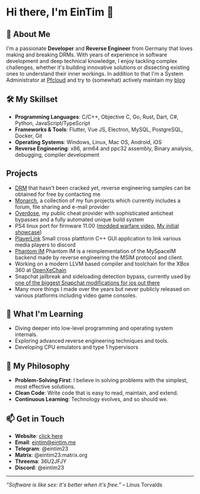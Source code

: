 # Hi there, I'm EinTim 👋

## 🚀 About Me

I'm a passionate **Developer** and **Reverse Engineer** from Germany that loves making and breaking DRMs. With years of experience in software development and deep technical knowledge, I enjoy tackling complex challenges, whether it's building innovative solutions or dissecting existing ones to understand their inner workings. In addition to that I'm a System Administrator at [Pfcloud](https://pfcloud.io) and try to (somewhat) actively maintain my [blog](https://blog.eintim.dev)

## 🛠️ My Skillset

- **Programming Languages**: C/C++, Objective C, Go, Rust, Dart, C#, Python, JavaScript/TypeScript
- **Frameworks & Tools**: Flutter, Vue JS, Electron, MySQL, PostgreSQL, Docker, Git
- **Operating Systems**: Windows, Linux, Mac OS, Android, iOS
- **Reverse Engineering**: x86, arm64 and ppc32 assembly, Binary analysis, debugging, compiler development

## Projects

- [DRM](https://youtu.be/VwWRtkoWOmU) that hasn't been cracked yet, reverse engineering samples can be obtained for free by contacting me
- [Monarch](https://monarchupload.cc), a collection of my fun projects which currently includes a forum, file sharing and e-mail provider
- [Overdose](https://overdose.one), my public cheat provider with sophisticated anticheat bypasses and a fully automated unique build system
- PS4 linux port for firmware 11.00 ([modded warfare video](https://www.youtube.com/watch?v=qlsdUcYrV2M), [My initial showcase](https://www.youtube.com/watch?v=H4DBDMqlgkI))
- [PlayerLink](https://github.com/EinTim23/PlayerLink) Small cross plattform C++ GUI application to link various media players to discord
- [Phantom IM](https://github.com/sphinx-soft/im-server/tree/trunk) Phantom IM is a reimplementation of the MySpaceIM backend made by reverse engineering the MSIM protocol and client.
- Working on a modern LLVM based compiler and toolchain for the XBox 360 at [OpenXeChain](https://github.com/OpenXeChain) 
- Snapchat jailbreak and sideloading detection bypass, currently used by [one of the biggest Snapchat modifications for ios out there](https://repo.objcmsgsend.dev/)
- Many more things I made over the years but never publicly released on various platforms including video game consoles.

## 🌱 What I'm Learning

- Diving deeper into low-level programming and operating system internals.
- Exploring advanced reverse engineering techniques and tools.
- Developing CPU emulators and type 1 hypervisors

## 🧠 My Philosophy

- **Problem-Solving First**: I believe in solving problems with the simplest, most effective solutions.
- **Clean Code**: Write code that is easy to read, maintain, and extend.
- **Continuous Learning**: Technology evolves, and so should we.

## 📫 Get in Touch
- **Website**: [click here](https://eintim.dev)
- **Email**: eintim@eintim.me
- **Telegram**: @eintim23
- **Matrix**: @eintim23:matrix.org
- **Threema**: 36U2JFJY
- **Discord**: @eintim23

---

*“Software is like sex: it's better when it's free.”* – Linus Torvalds



